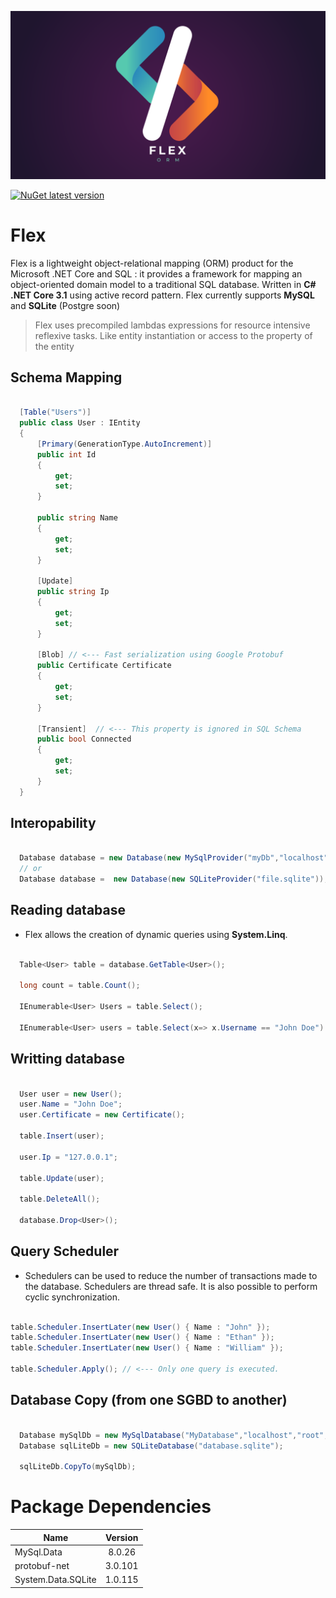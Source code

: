 <p align="center">
  <img src="Misc/logo.png" />
</p>

[![NuGet latest version](https://badgen.net/nuget/v/Flex/latest)](https://www.nuget.org/packages/Flex/)


# Flex 

Flex is a lightweight object-relational mapping (ORM) product for the Microsoft .NET Core and SQL : it provides a framework for mapping an object-oriented domain model to a traditional SQL database. Written in **C# .NET Core 3.1** using active record pattern. Flex currently supports **MySQL** and **SQLite** (Postgre soon)

> Flex uses precompiled lambdas expressions for resource intensive reflexive tasks. Like entity instantiation or access to the property of the entity


## Schema Mapping

```csharp

  [Table("Users")]
  public class User : IEntity 
  { 
      [Primary(GenerationType.AutoIncrement)] 
      public int Id
      {
          get;
          set;
      }

      public string Name
      {
          get;
          set;
      }

      [Update]
      public string Ip
      {
          get;
          set;
      }

      [Blob] // <--- Fast serialization using Google Protobuf 
      public Certificate Certificate 
      {
          get;
          set;
      }

      [Transient]  // <--- This property is ignored in SQL Schema 
      public bool Connected
      {
          get;
          set;
      }
  }
```

 ## Interopability

```csharp

  Database database = new Database(new MySqlProvider("myDb","localhost","root",""));
  // or
  Database database =  new Database(new SQLiteProvider("file.sqlite"));

```

 ## Reading database

* Flex allows the creation of dynamic queries using **System.Linq**.

```csharp

  Table<User> table = database.GetTable<User>();

  long count = table.Count();

  IEnumerable<User> Users = table.Select();

  IEnumerable<User> users = table.Select(x=> x.Username == "John Doe").GroupBy(x => x.Ip); // <--- Dynamic query builder

```

 ## Writting database

```csharp

  User user = new User();
  user.Name = "John Doe";
  user.Certificate = new Certificate();

  table.Insert(user);

  user.Ip = "127.0.0.1";

  table.Update(user);

  table.DeleteAll();

  database.Drop<User>();

```

 ## Query Scheduler

* Schedulers can be used to reduce the number of transactions made to the database. Schedulers are thread safe. It is also possible to perform cyclic synchronization.

```csharp

table.Scheduler.InsertLater(new User() { Name : "John" });
table.Scheduler.InsertLater(new User() { Name : "Ethan" });
table.Scheduler.InsertLater(new User() { Name : "William" });

table.Scheduler.Apply(); // <--- Only one query is executed.

```

 ## Database Copy (from one SGBD to another)

```csharp

  Database mySqlDb = new MySqlDatabase("MyDatabase","localhost","root","");
  Database sqlLiteDb = new SQLiteDatabase("database.sqlite");

  sqlLiteDb.CopyTo(mySqlDb);

```

# Package Dependencies

 | Name        | Version           |
| ------------- |:-------------:|
| MySql.Data      | 8.0.26 | 
| protobuf-net | 3.0.101 |
| System.Data.SQLite | 1.0.115 | 





